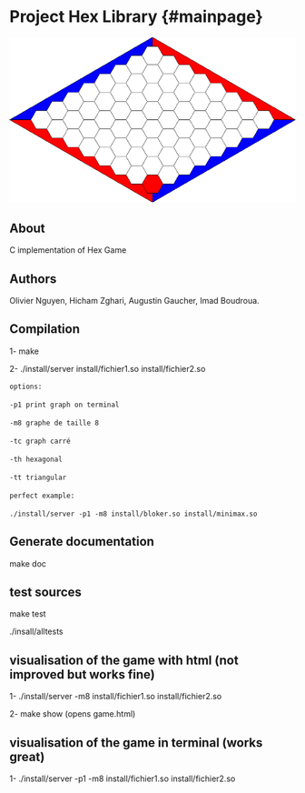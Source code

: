 Project Hex Library        {#mainpage}
=====================

![alt text](doc/logo.png)

About
-------------------
C implementation of Hex Game


Authors
-------------------
Olivier Nguyen, Hicham Zghari, Augustin Gaucher, Imad Boudroua.


Compilation
-------------------
1- make

2- ./install/server install/fichier1.so install/fichier2.so

    options:

    -p1 print graph on terminal

    -m8 graphe de taille 8 

    -tc graph carré

    -th hexagonal

    -tt triangular

    perfect example:

    ./install/server -p1 -m8 install/bloker.so install/minimax.so 


Generate documentation
-------------------

make doc



test sources
-------------------

make test

./insall/alltests

visualisation of the game with html (not improved but works fine)
-------------------

1- ./install/server -m8 install/fichier1.so install/fichier2.so

2- make show    (opens game.html)

visualisation of the game in terminal (works great)
-------------------

1- ./install/server -p1 -m8 install/fichier1.so install/fichier2.so


